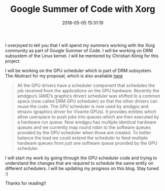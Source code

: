 ﻿---
layout:     post
title:      Google Summer of Code with Xorg
date:       2018-05-05 15:31:19
excerpt_separator: <!--more-->
categories: GSoC 
tags: [personal, updates]
comments:   true

---
I overjoyed to tell you that I will spend my summers working with the Xorg community as part of Google Summer of Code. I will be working
on DRM subsystem of the Linux kernel. I will be mentored by Christian König for this project.
<!--more-->
I will be working on the GPU scheduler which is part of DRM subsystem. The Abstract for my proposal, which is also available [here](https://summerofcode.withgoogle.com/projects/#5155537382014976)

> All the GPU drivers have a scheduler component that schedules the job received from the applications on the GPU hardware. Recently the amdgpu’s (AMD’s graphics driver) scheduler was shifted to a common space (now called DRM GPU scheduler) so that the other drivers can reuse the code. The GPU scheduler is now used by amdgpu and etnaviv (graphics driver for Vivante GPUs). It provides entities which allow userspace to push jobs into queues which are then executed by a hardware run queue. Now amdgpu has multiple identical hardware queues and we currently map round robin to the software queues provided by the GPU scheduler when those are created. To better balance the load we could extend the scheduler to feed multiple hardware queues from just one software queue provided by the GPU scheduler.

I will start my work by going through the GPU scheduler code and trying to understand the changes that are required to schedule the same
entity on different schedulers. I will be updating my progress on this blog. Stay tuned :)

Thanks for reading!!


